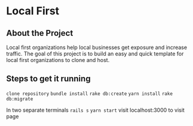 # Local First

## About the Project

Local first organizations help local businesses get exposure and increase traffic.  The goal of this project is
to build an easy and quick template for local first organizations to clone and host.

## Steps to get it running
`clone repository`
`bundle install`
`rake db:create`
`yarn install`
`rake db:migrate`

In two separate terminals
`rails s`
`yarn start`
visit localhost:3000 to visit page
